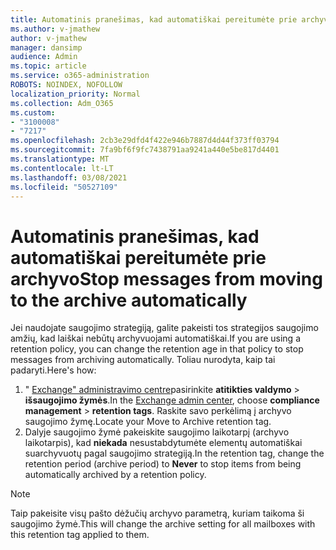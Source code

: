 ```yaml
---
title: Automatinis pranešimas, kad automatiškai pereitumėte prie archyvo
ms.author: v-jmathew
author: v-jmathew
manager: dansimp
audience: Admin
ms.topic: article
ms.service: o365-administration
ROBOTS: NOINDEX, NOFOLLOW
localization_priority: Normal
ms.collection: Adm_O365
ms.custom:
- "3100008"
- "7217"
ms.openlocfilehash: 2cb3e29dfd4f422e946b7887d4d44f373ff03794
ms.sourcegitcommit: 7fa9bf6f9fc7438791aa9241a440e5be817d4401
ms.translationtype: MT
ms.contentlocale: lt-LT
ms.lasthandoff: 03/08/2021
ms.locfileid: "50527109"
---
```

# <a name="stop-messages-from-moving-to-the-archive-automatically"></a><span data-ttu-id="8cc3d-102">Automatinis pranešimas, kad automatiškai pereitumėte prie archyvo</span><span class="sxs-lookup"><span data-stu-id="8cc3d-102">Stop messages from moving to the archive automatically</span></span>

<span data-ttu-id="8cc3d-103">Jei naudojate saugojimo strategiją, galite pakeisti tos strategijos saugojimo amžių, kad laiškai nebūtų archyvuojami automatiškai.</span><span class="sxs-lookup"><span data-stu-id="8cc3d-103">If you are using a retention policy, you can change the retention age in that policy to stop messages from archiving automatically.</span></span> <span data-ttu-id="8cc3d-104">Toliau nurodyta, kaip tai padaryti.</span><span class="sxs-lookup"><span data-stu-id="8cc3d-104">Here's how:</span></span>

1. <span data-ttu-id="8cc3d-105">" [Exchange" administravimo centre](https://go.microsoft.com/fwlink/?linkid=2059104)pasirinkite **atitikties valdymo**  >  **išsaugojimo žymės**.</span><span class="sxs-lookup"><span data-stu-id="8cc3d-105">In the [Exchange admin center](https://go.microsoft.com/fwlink/?linkid=2059104), choose **compliance management** > **retention tags**.</span></span> <span data-ttu-id="8cc3d-106">Raskite savo perkėlimą į archyvo saugojimo žymę.</span><span class="sxs-lookup"><span data-stu-id="8cc3d-106">Locate your Move to Archive retention tag.</span></span>
2. <span data-ttu-id="8cc3d-107">Dalyje saugojimo žymė pakeiskite saugojimo laikotarpį (archyvo laikotarpis), kad **niekada** nesustabdytumėte elementų automatiškai suarchyvuotų pagal saugojimo strategiją.</span><span class="sxs-lookup"><span data-stu-id="8cc3d-107">In the retention tag, change the retention period (archive period) to **Never** to stop items from being automatically archived by a retention policy.</span></span>

> [!NOTE]
> <span data-ttu-id="8cc3d-108">Taip pakeisite visų pašto dėžučių archyvo parametrą, kuriam taikoma ši saugojimo žymė.</span><span class="sxs-lookup"><span data-stu-id="8cc3d-108">This will change the archive setting for all mailboxes with this retention tag applied to them.</span></span>
